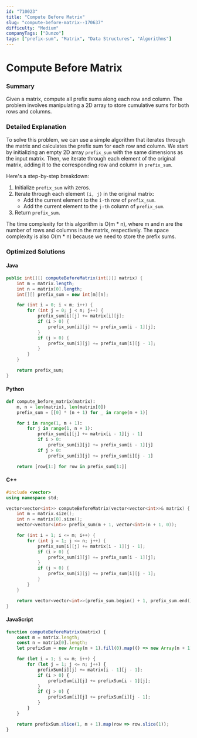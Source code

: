 ```yaml
---
id: "710023"
title: "Compute Before Matrix"
slug: "compute-before-matrix--170637"
difficulty: "Medium"
companyTags: ["Dunzo"]
tags: ["prefix-sum", "Matrix", "Data Structures", "Algorithms"]
---
```


**Compute Before Matrix**
=====================

### Summary
Given a matrix, compute all prefix sums along each row and column. The problem involves manipulating a 2D array to store cumulative sums for both rows and columns.

### Detailed Explanation
To solve this problem, we can use a simple algorithm that iterates through the matrix and calculates the prefix sum for each row and column. We start by initializing an empty 2D array `prefix_sum` with the same dimensions as the input matrix. Then, we iterate through each element of the original matrix, adding it to the corresponding row and column in `prefix_sum`.

Here's a step-by-step breakdown:

1. Initialize `prefix_sum` with zeros.
2. Iterate through each element `(i, j)` in the original matrix:
   - Add the current element to the `i-th` row of `prefix_sum`.
   - Add the current element to the `j-th` column of `prefix_sum`.
3. Return `prefix_sum`.

The time complexity for this algorithm is O(m * n), where m and n are the number of rows and columns in the matrix, respectively. The space complexity is also O(m * n) because we need to store the prefix sums.

### Optimized Solutions

#### Java
```java
public int[][] computeBeforeMatrix(int[][] matrix) {
    int m = matrix.length;
    int n = matrix[0].length;
    int[][] prefix_sum = new int[m][n];

    for (int i = 0; i < m; i++) {
        for (int j = 0; j < n; j++) {
            prefix_sum[i][j] += matrix[i][j];
            if (i > 0) {
                prefix_sum[i][j] += prefix_sum[i - 1][j];
            }
            if (j > 0) {
                prefix_sum[i][j] += prefix_sum[i][j - 1];
            }
        }
    }

    return prefix_sum;
}
```

#### Python
```python
def compute_before_matrix(matrix):
    m, n = len(matrix), len(matrix[0])
    prefix_sum = [[0] * (n + 1) for _ in range(m + 1)]

    for i in range(1, m + 1):
        for j in range(1, n + 1):
            prefix_sum[i][j] += matrix[i - 1][j - 1]
            if i > 0:
                prefix_sum[i][j] += prefix_sum[i - 1][j]
            if j > 0:
                prefix_sum[i][j] += prefix_sum[i][j - 1]

    return [row[1:] for row in prefix_sum[1:]]
```

#### C++
```cpp
#include <vector>
using namespace std;

vector<vector<int>> computeBeforeMatrix(vector<vector<int>>& matrix) {
    int m = matrix.size();
    int n = matrix[0].size();
    vector<vector<int>> prefix_sum(m + 1, vector<int>(n + 1, 0));

    for (int i = 1; i <= m; i++) {
        for (int j = 1; j <= n; j++) {
            prefix_sum[i][j] += matrix[i - 1][j - 1];
            if (i > 0) {
                prefix_sum[i][j] += prefix_sum[i - 1][j];
            }
            if (j > 0) {
                prefix_sum[i][j] += prefix_sum[i][j - 1];
            }
        }
    }

    return vector<vector<int>>(prefix_sum.begin() + 1, prefix_sum.end() - 1);
}
```

#### JavaScript
```javascript
function computeBeforeMatrix(matrix) {
    const m = matrix.length;
    const n = matrix[0].length;
    let prefixSum = new Array(m + 1).fill(0).map(() => new Array(n + 1).fill(0));

    for (let i = 1; i <= m; i++) {
        for (let j = 1; j <= n; j++) {
            prefixSum[i][j] += matrix[i - 1][j - 1];
            if (i > 0) {
                prefixSum[i][j] += prefixSum[i - 1][j];
            }
            if (j > 0) {
                prefixSum[i][j] += prefixSum[i][j - 1];
            }
        }
    }

    return prefixSum.slice(1, m + 1).map(row => row.slice(1));
}
```